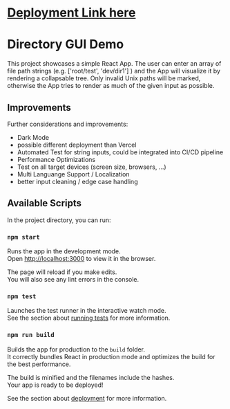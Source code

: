 # [Deployment Link here](https://directory-gui-demo-git-main-0xapplepies-projects.vercel.app/)

# Directory GUI Demo

This project showcases a simple React App. The user can enter an array of file path strings (e.g. ['root/test', 'dev/dir1'] ) and the App will visualize it by rendering a collapsable tree.
Only invalid Unix paths will be marked, otherwise the App tries to render as much of the given input as possible.

## Improvements

Further considerations and improvements:

- Dark Mode
- possible different deployment than Vercel
- Automated Test for string inputs, could be integrated into CI/CD pipeline
- Performance Optimizations
- Test on all target devices (screen size, browsers, ...)
- Multi Languange Support / Localization
- better input cleaning / edge case handling

## Available Scripts

In the project directory, you can run:

### `npm start`

Runs the app in the development mode.\
Open [http://localhost:3000](http://localhost:3000) to view it in the browser.

The page will reload if you make edits.\
You will also see any lint errors in the console.

### `npm test`

Launches the test runner in the interactive watch mode.\
See the section about [running tests](https://facebook.github.io/create-react-app/docs/running-tests) for more information.

### `npm run build`

Builds the app for production to the `build` folder.\
It correctly bundles React in production mode and optimizes the build for the best performance.

The build is minified and the filenames include the hashes.\
Your app is ready to be deployed!

See the section about [deployment](https://facebook.github.io/create-react-app/docs/deployment) for more information.
